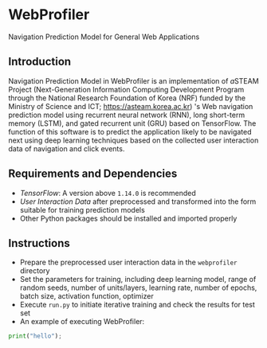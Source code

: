 # WebProfiler
Navigation Prediction Model for General Web Applications

## Introduction

Navigation Prediction Model in WebProfiler is an implementation of *a*STEAM Project (Next-Generation Information Computing Development Program through the National Research Foundation of Korea (NRF) funded by the Ministry of Science and ICT; <https://asteam.korea.ac.kr>) 's Web navigation prediction model using recurrent neural network (RNN), long short-term memory (LSTM), and gated recurrent unit (GRU) based on TensorFlow. The function of this software is to predict the application likely to be navigated next using deep learning techniques based on the collected user interaction data of navigation and click events.

## Requirements and Dependencies

* *TensorFlow*: A version above `1.14.0` is recommended
* *User Interaction Data* after preprocessed and transformed into the form suitable for training prediction models
* Other Python packages should be installed and imported properly

## Instructions

* Prepare the preprocessed user interaction data in the `webprofiler` directory
* Set the parameters for training, including deep learning model, range of random seeds, number of units/layers, learning rate, number of epochs, batch size, activation function, optimizer
* Execute `run.py` to initiate iterative training and check the results for test set
* An example of executing WebProfiler:
```python
print("hello");
```
